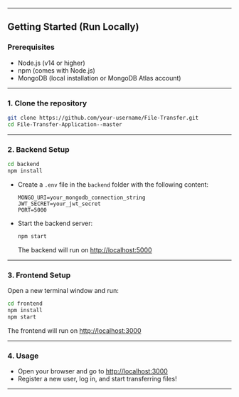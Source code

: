 
---

## Getting Started (Run Locally)

### Prerequisites

- Node.js (v14 or higher)
- npm (comes with Node.js)
- MongoDB (local installation or MongoDB Atlas account)

---

### 1. Clone the repository

```bash
git clone https://github.com/your-username/File-Transfer.git
cd File-Transfer-Application--master
```

---

### 2. Backend Setup

```bash
cd backend
npm install
```

- Create a `.env` file in the `backend` folder with the following content:
  ```
  MONGO_URI=your_mongodb_connection_string
  JWT_SECRET=your_jwt_secret
  PORT=5000
  ```

- Start the backend server:
  ```bash
  npm start
  ```
  The backend will run on [http://localhost:5000](http://localhost:5000)

---

### 3. Frontend Setup

Open a new terminal window and run:

```bash
cd frontend
npm install
npm start
```

The frontend will run on [http://localhost:3000](http://localhost:3000)

---

### 4. Usage

- Open your browser and go to [http://localhost:3000](http://localhost:3000)
- Register a new user, log in, and start transferring files!

---

